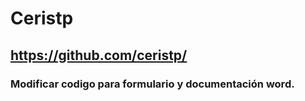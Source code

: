 # Ceristp

## https://github.com/ceristp/

### Modificar codigo para formulario y documentación word.
